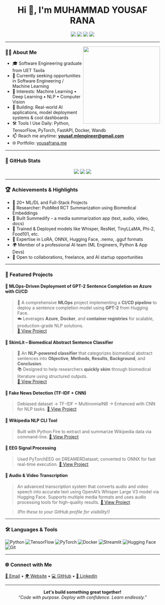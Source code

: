 <h1 align="center">Hi 👋, I'm MUHAMMAD YOUSAF RANA</h1>

<p align="center">
  <a href="https://github.com/Muhammadyousafrana"><img src="https://img.shields.io/github/followers/Muhammadyousafrana?label=Follow&style=social"></a>
  <a href="mailto:yousaf.mlengineer@gmail.com"><img src="https://img.shields.io/badge/Email-D14836?style=flat&logo=gmail&logoColor=white"></a>
  <a href="https://yousafrana.me/"><img src="https://img.shields.io/badge/Website-Visit-blue?style=flat&logo=google-chrome"></a>
  <a href="https://www.linkedin.com/in/muhammad-yousaf-rana-a96637234/"><img src="https://img.shields.io/badge/LinkedIn-Connect-blue?style=flat&logo=linkedin"></a>
</p>

---

<img align="right" src="https://media.giphy.com/media/qgQUggAC3Pfv687qPC/giphy.gif" width="250">

### 👨‍💻 About Me

- 🎓 Software Engineering graduate from UET Taxila
- 💼 Currently seeking opportunities in Software Engineering / Machine Learning
- 🧠 Interests: Machine Learning • Deep Learning • NLP • Computer Vision
- 🚀 Building: Real-world AI applications, model deployment systems & cool dashboards
- 🛠️ Tools I Use Daily: Python, TensorFlow, PyTorch, FastAPI, Docker, Wandb
- 📫 Reach me anytime: **yousaf.mlengineer@gmail.com**
- 🌐 Portfolio: [yousafrana.me](https://yousafrana.me/)

---

### 🚀 GitHub Stats

<p align="center">
  <img src="https://github-readme-stats.vercel.app/api?username=Muhammadyousafrana&show_icons=true&theme=github_dark" />
  <img src="https://github-readme-streak-stats.herokuapp.com/?user=Muhammadyousafrana&theme=github-dark-blue" />
  <img src="https://github-readme-stats.vercel.app/api/top-langs/?username=Muhammadyousafrana&layout=compact&theme=github_dark" />
</p>

---

### 🏆 Achievements & Highlights

- 📌 20+ ML/DL and Full-Stack Projects
- 🧪 Researcher: PubMed RCT Summarization using Biomedical Embeddings
- 🤖 Built Summedify – a media summarization app (text, audio, video, docs)
- 🧠 Trained & Deployed models like Whisper, ResNet, TinyLLaMA, Phi-2, Food101, etc.
- 🧩 Expertise in LoRA, ONNX, Hugging Face, .nemo, .gguf formats
- 🌍 Member of a professional AI team (ML Engineers, Python & App Devs)
- 💼 Open to collaborations, freelance, and AI startup opportunities

---

### 📂 Featured Projects

#### 🤖 MLOps-Driven Deployment of GPT-2 Sentence Completion on Azure with CI/CD
> 🚀 A comprehensive **MLOps** project implementing a **CI/CD pipeline** to deploy a sentence completion model using **GPT-2** from Hugging Face.  
> ☁️ Leverages **Azure**, **Docker**, and **container registries** for scalable, production-grade NLP solutions.  
[🔗 View Project](https://github.com/Muhammadyousafrana/huggingface-azure-acr)

#### 🧬 SkimLit – Biomedical Abstract Sentence Classifier
> 🧠 An **NLP-powered classifier** that categorizes biomedical abstract sentences into **Objective**, **Methods**, **Results**, **Background**, and **Conclusion**.  
> 📚 Designed to help researchers **quickly skim** through biomedical literature using structured outputs.  
[🔗 View Project](https://www.kaggle.com/code/josephengineer112/pub-med-rct-summary)

#### 📰 Fake News Detection (TF-IDF + CNN)
> Debiased dataset → TF-IDF + MultinomialNB → Enhanced with CNN for NLP tasks.
[🔗 View Project](https://colab.research.google.com/drive/1VmC5n7aAd1Kq_SacJsYg3hBx6MjNTxET?usp=sharing)

#### 🧾 Wikipedia NLP CLI Tool
> Built with Python Fire to extract and summarize Wikipedia data via command-line.
[🔗 View Project](https://github.com/Muhammadyousafrana/NLP_project_with_python_Fire)

#### 🧠 EEG Signal Processing
> Used PyTorchEEG on DREAMERDataset; converted to ONNX for fast real-time execution.
[🔗 View Project](https://colab.research.google.com/drive/1QYzbt_zX_pZO2LWkt_aumfYf9Maqb8Rn?usp=sharing)

#### 🎥 Audio & Video Transcription
> An advanced transcription system that converts audio and video speech into accurate text using OpenAI’s Whisper Large V3 model via Hugging Face. Supports multiple media formats and uses audio processing tools for high-quality results.
[🔗 View Project](https://myousafrana-audio-video-transcription.hf.space/docs)

> *(Pin these to your GitHub profile for visibility!)*

---

### 🛠️ Languages & Tools

![Python](https://img.shields.io/badge/-Python-333333?style=flat&logo=python)
![TensorFlow](https://img.shields.io/badge/-TensorFlow-333333?style=flat&logo=tensorflow)
![PyTorch](https://img.shields.io/badge/-PyTorch-333333?style=flat&logo=pytorch)
![Docker](https://img.shields.io/badge/-Docker-333333?style=flat&logo=docker)
![Streamlit](https://img.shields.io/badge/-Streamlit-333333?style=flat&logo=streamlit)
![Hugging Face](https://img.shields.io/badge/-Hugging%20Face-333333?style=flat&logo=huggingface)
![Git](https://img.shields.io/badge/-Git-333333?style=flat&logo=git)

---


### 🌐 Connect with Me

<a href="mailto:yousaf.mlengineer@gmail.com">📩 Email</a> • 
<a href="https://yousafrana.me/">🌍 Website</a> • 
<a href="https://github.com/Muhammadyousafrana">💻 GitHub</a> • 
<a href="https://www.linkedin.com/in/muhammad-yousaf-rana-a96637234/">🔗 LinkedIn</a>

---

<p align="center">
  <strong>Let's build something great together!</strong><br/>
  <em>“Code with purpose. Deploy with confidence. Learn endlessly.”</em>
</p>
